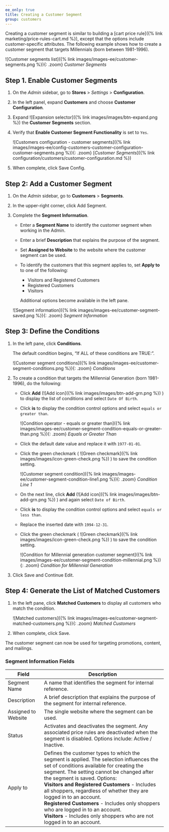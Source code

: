 ```yaml
---
ee_only: true
title: Creating a Customer Segment
group: customers
---
```


Creating a customer segment is similar to building a [cart price rule]({% link marketing/price-rules-cart.md %}), except that the options include customer-specific attributes. The following example shows how to create a customer segment that targets Millennials (born between 1981-1996).

![Customer segments list]({% link images/images-ee/customer-segments.png %}){: .zoom}
_Customer Segments_

## Step 1. Enable Customer Segments

1. On the _Admin_ sidebar, go to **Stores**  > _Settings_ > **Configuration**.

1. In the left panel, expand **Customers** and choose **Customer Configuration**.

1. Expand ![Expansion selector]({% link images/images/btn-expand.png %}) the **Customer Segments** section.

1. Verify that **Enable Customer Segment Functionality** is set to `Yes`.

    ![Customers configuration - customer segments]({% link images/images-ee/config-customers-customer-configuration-customer-segments.png %}){: .zoom}
    [_Customer Segments_]({% link configuration/customers/customer-configuration.md %})

1. When complete, click <span class="btn">Save Config</span>.

## Step 2: Add a Customer Segment

1. On the _Admin_ sidebar, go to **Customers** > **Segments**.

1. In the upper-right corner, click <span class="btn">Add Segment</span>.

1. Complete the **Segment Information**.

   - Enter a **Segment Name** to identify the customer segment when working in the Admin.
   - Enter a brief **Description** that explains the purpose of the segment.
   - Set **Assigned to Website** to the website where the customer segment can be used.
   - To identify the customers that this segment applies to, set **Apply to** to one of the following:

      - Visitors and Registered Customers
      - Registered Customers
      - Visitors

     Additional options become available in the left pane.

   ![Segment information]({% link images/images-ee/customer-segment-saved.png %}){: .zoom}
   _Segment Information_

## Step 3: Define the Conditions

1. In the left pane, click **Conditions**.

   The default condition begins, “If ALL of these conditions are TRUE:”.

   ![Customer segment conditions]({% link images/images-ee/customer-segment-conditions.png %}){: .zoom}
   _Conditions_

1. To create a condition that targets the Millennial Generation (born 1981-1996), do the following:

   - Click **Add** (![Add icon]({% link images/images/btn-add-grn.png %}) ) to display the list of conditions and select `Date Of Birth`.

   - Click **is** to display the condition control options and select `equals or greater than`.

      ![Condition operator - equals or greater than]({% link images/images-ee/customer-segment-condition-equals-or-greater-than.png %}){: .zoom}
      _Equals or Greater Than_

   - Click the default date value and replace it with `1977-01-01`.

   - Click the green checkmark ( ![Green checkmark]({% link images/images/icon-green-check.png %}) ) to save the condition setting.

      ![Customer segment condition]({% link images/images-ee/customer-segment-condition-line1.png %}){: .zoom}
      _Condition Line 1_

   - On the next line, click **Add** (![Add icon]({% link images/images/btn-add-grn.png %}) ) and again select `Date of Birth`.

   - Click **is** to display the condition control options and select `equals or less than`.

   - Replace the inserted date with `1994-12-31`.

   - Click the green checkmark ( ![Green checkmark]({% link images/images/icon-green-check.png %}) ) to save the condition setting.

      ![Condition for Millennial generation customer segment]({% link images/images-ee/customer-segment-condition-millennial.png %}){: .zoom}
      _Condition for Millennial Generation_

1. Click <span class="btn">Save and Continue Edit</span>.

## Step 4: Generate the List of Matched Customers

1. In the left pane, click **Matched Customers** to display all customers who match the condition.

    ![Matched customers]({% link images/images-ee/customer-segment-matched-customers.png %}){: .zoom}
    _Matched Customers_

1. When complete, click <span class="btn">Save</span>.

The customer segment can now be used for targeting promotions, content, and mailings.

### Segment Information Fields

|Field|Description|
|--- |---|
|Segment Name| A name that identifies the segment for internal reference.|
|Description| A brief description that explains the purpose of the segment for internal reference.|
|Assigned to Website| The single website where the segment can be used.|
|Status| Activates and deactivates the segment. Any associated price rules are deactivated when the segment is disabled. Options include: Active / Inactive.|
|Apply to| Defines the customer types to which the segment is applied. The selection influences the set of conditions available for creating the segment. The setting cannot be changed after the segment is saved. Options: <br/>**Visitors and Registered Customers** - Includes all shoppers, regardless of whether they are logged in to an account. <br/>**Registered Customers** - Includes only shoppers who are logged in to an account. <br/>**Visitors** - Includes only shoppers who are not logged in to an account. |
